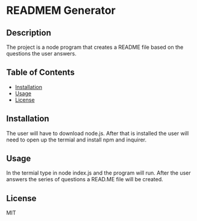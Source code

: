 # READMEM Generator 
## Description
The project is a node program that creates a README file based on the questions the user answers.
## Table of Contents
* [Installation](#installation)
* [Usage](#usage)
* [License](#license)

## Installation
The user will have to download node.js. After that is installed the user will need to open up the termial and install npm and inquirer.

## Usage
In the termial type in node index.js and the program will run. After the user answers the series of questions a READ.ME file will be created.

## License
MIT

